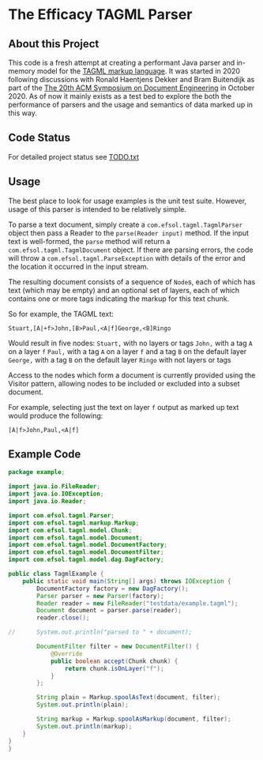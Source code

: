 The Efficacy TAGML Parser
=========================

About this Project
------------------
This code is a fresh attempt at creating a performant Java parser and in-memory model for the [TAGML markup language](https://www.balisage.net/Proceedings/vol21/print/HaentjensDekker01/BalisageVol21-HaentjensDekker01.html). It was started in 2020 following discussions with Ronald Haentjens Dekker and Bram Buitendijk as part of the [The 20th ACM Symposium on Document Engineering](https://doceng.org/doceng2020) in October 2020. As of now it mainly exists as a test bed to explore the both the performance of parsers and the usage and semantics of data marked up in this way.

Code Status
-----------
For detailed project status see [TODO.txt](TODO.txt)

Usage
--------------
The best place to look for usage examples is the unit test suite. However, usage of this parser is intended to be relatively simple.

To parse a text document, simply create a `com.efsol.tagml.TagmlParser` object then pass a Reader to the `parse(Reader input)` method. If the input text is well-formed, the `parse` method will return a `com.efsol.tagml.TagmlDocument` object. If there are parsing errors, the code will throw a `com.efsol.tagml.ParseException` with details of the error and the location it occurred in the input stream.

The resulting document consists of a sequence of `Node`s, each of which has text (which may be empty) and an optional set of layers, each of which contains one or more tags indicating the markup for this text chunk.

So for example, the TAGML text:

```
Stuart,[A|+f>John,[B>Paul,<A|f]George,<B]Ringo
```
Would result in five nodes:
`Stuart,` with no layers or tags
`John,` with a tag `A` on a layer `f`
`Paul,` with a tag `A` on a layer `f` and a tag `B` on the default layer
`George,` with a tag `B` on the default layer
`Ringo` with not layers or tags

Access to the nodes which form a document is currently provided using the Visitor pattern, allowing nodes to be included or excluded into a subset document.

For example, selecting just the text on layer `f` output as marked up text would produce the following:

```
[A|f>John,Paul,<A|f]
```

Example Code
------------

```Java
package example;

import java.io.FileReader;
import java.io.IOException;
import java.io.Reader;

import com.efsol.tagml.Parser;
import com.efsol.tagml.markup.Markup;
import com.efsol.tagml.model.Chunk;
import com.efsol.tagml.model.Document;
import com.efsol.tagml.model.DocumentFactory;
import com.efsol.tagml.model.DocumentFilter;
import com.efsol.tagml.model.dag.DagFactory;

public class TagmlExample {
	public static void main(String[] args) throws IOException {
		DocumentFactory factory = new DagFactory();
		Parser parser = new Parser(factory);
		Reader reader = new FileReader("testdata/example.tagml");
		Document document = parser.parse(reader);
		reader.close();

//		System.out.println("parsed to " + document);

		DocumentFilter filter = new DocumentFilter() {
			@Override
			public boolean accept(Chunk chunk) {
				return chunk.isOnLayer("f");
			}
		};

		String plain = Markup.spoolAsText(document, filter);
		System.out.println(plain);

		String markup = Markup.spoolAsMarkup(document, filter);
		System.out.println(markup);
	}
}
}
```